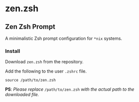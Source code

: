 # zen.zsh

## Zen Zsh Prompt

A minimalistic Zsh prompt configuration for `*nix` systems.

### Install

Download `zen.zsh` from the repository.

Add the following to the user `.zshrc` file.

```
source /path/to/zen.zsh
```

**PS**: _Please replace_ `/path/to/zen.zsh` _with the actual path to the downloaded file._
